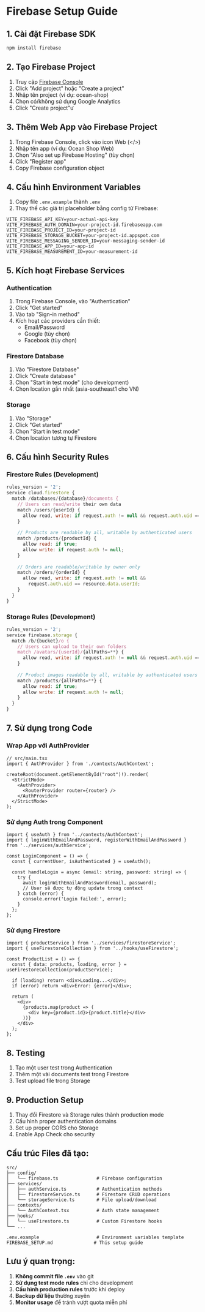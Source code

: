 # Firebase Setup Guide

## 1. Cài đặt Firebase SDK

```bash
npm install firebase
```

## 2. Tạo Firebase Project

1. Truy cập [Firebase Console](https://console.firebase.google.com/)
2. Click "Add project" hoặc "Create a project"
3. Nhập tên project (ví dụ: ocean-shop)
4. Chọn có/không sử dụng Google Analytics
5. Click "Create project"ư

## 3. Thêm Web App vào Firebase Project

1. Trong Firebase Console, click vào icon Web (</>) 
2. Nhập tên app (ví dụ: Ocean Shop Web)
3. Chọn "Also set up Firebase Hosting" (tùy chọn)
4. Click "Register app"
5. Copy Firebase configuration object

## 4. Cấu hình Environment Variables

1. Copy file `.env.example` thành `.env`
2. Thay thế các giá trị placeholder bằng config từ Firebase:

```env
VITE_FIREBASE_API_KEY=your-actual-api-key
VITE_FIREBASE_AUTH_DOMAIN=your-project-id.firebaseapp.com
VITE_FIREBASE_PROJECT_ID=your-project-id
VITE_FIREBASE_STORAGE_BUCKET=your-project-id.appspot.com
VITE_FIREBASE_MESSAGING_SENDER_ID=your-messaging-sender-id
VITE_FIREBASE_APP_ID=your-app-id
VITE_FIREBASE_MEASUREMENT_ID=your-measurement-id
```

## 5. Kích hoạt Firebase Services

### Authentication
1. Trong Firebase Console, vào "Authentication"
2. Click "Get started"
3. Vào tab "Sign-in method"
4. Kích hoạt các providers cần thiết:
   - Email/Password
   - Google (tùy chọn)
   - Facebook (tùy chọn)

### Firestore Database
1. Vào "Firestore Database"
2. Click "Create database"
3. Chọn "Start in test mode" (cho development)
4. Chọn location gần nhất (asia-southeast1 cho VN)

### Storage
1. Vào "Storage"
2. Click "Get started"
3. Chọn "Start in test mode"
4. Chọn location tương tự Firestore

## 6. Cấu hình Security Rules

### Firestore Rules (Development)
```javascript
rules_version = '2';
service cloud.firestore {
  match /databases/{database}/documents {
    // Users can read/write their own data
    match /users/{userId} {
      allow read, write: if request.auth != null && request.auth.uid == userId;
    }
    
    // Products are readable by all, writable by authenticated users
    match /products/{productId} {
      allow read: if true;
      allow write: if request.auth != null;
    }
    
    // Orders are readable/writable by owner only
    match /orders/{orderId} {
      allow read, write: if request.auth != null && 
        request.auth.uid == resource.data.userId;
    }
  }
}
```

### Storage Rules (Development)
```javascript
rules_version = '2';
service firebase.storage {
  match /b/{bucket}/o {
    // Users can upload to their own folders
    match /avatars/{userId}/{allPaths=**} {
      allow read, write: if request.auth != null && request.auth.uid == userId;
    }
    
    // Product images readable by all, writable by authenticated users
    match /products/{allPaths=**} {
      allow read: if true;
      allow write: if request.auth != null;
    }
  }
}
```

## 7. Sử dụng trong Code

### Wrap App với AuthProvider
```tsx
// src/main.tsx
import { AuthProvider } from './contexts/AuthContext';

createRoot(document.getElementById("root")!).render(
  <StrictMode>
    <AuthProvider>
      <RouterProvider router={router} />
    </AuthProvider>
  </StrictMode>
);
```

### Sử dụng Auth trong Component
```tsx
import { useAuth } from '../contexts/AuthContext';
import { loginWithEmailAndPassword, registerWithEmailAndPassword } from '../services/authService';

const LoginComponent = () => {
  const { currentUser, isAuthenticated } = useAuth();
  
  const handleLogin = async (email: string, password: string) => {
    try {
      await loginWithEmailAndPassword(email, password);
      // User sẽ được tự động update trong context
    } catch (error) {
      console.error('Login failed:', error);
    }
  };
};
```

### Sử dụng Firestore
```tsx
import { productService } from '../services/firestoreService';
import { useFirestoreCollection } from '../hooks/useFirestore';

const ProductList = () => {
  const { data: products, loading, error } = useFirestoreCollection(productService);
  
  if (loading) return <div>Loading...</div>;
  if (error) return <div>Error: {error}</div>;
  
  return (
    <div>
      {products.map(product => (
        <div key={product.id}>{product.title}</div>
      ))}
    </div>
  );
};
```

## 8. Testing

1. Tạo một user test trong Authentication
2. Thêm một vài documents test trong Firestore
3. Test upload file trong Storage

## 9. Production Setup

1. Thay đổi Firestore và Storage rules thành production mode
2. Cấu hình proper authentication domains
3. Set up proper CORS cho Storage
4. Enable App Check cho security

## Cấu trúc Files đã tạo:

```
src/
├── config/
│   └── firebase.ts              # Firebase configuration
├── services/
│   ├── authService.ts           # Authentication methods
│   ├── firestoreService.ts      # Firestore CRUD operations
│   └── storageService.ts        # File upload/download
├── contexts/
│   └── AuthContext.tsx          # Auth state management
├── hooks/
│   └── useFirestore.ts          # Custom Firestore hooks
└── ...

.env.example                     # Environment variables template
FIREBASE_SETUP.md               # This setup guide
```

## Lưu ý quan trọng:

1. **Không commit file `.env`** vào git
2. **Sử dụng test mode rules** chỉ cho development
3. **Cấu hình production rules** trước khi deploy
4. **Backup dữ liệu** thường xuyên
5. **Monitor usage** để tránh vượt quota miễn phí